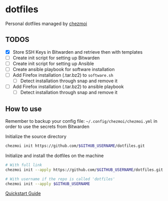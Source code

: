 # dotfiles

Personal dotfiles managed by [chezmoi](https://www.chezmoi.io)

## TODOS

- [x] Store SSH Keys in Bitwarden and retrieve then with templates
- [ ] Create init script for setting up Bitwarden
- [ ] Create init script for setting up Ansible
- [ ] Create ansible playbook for software installation
- [ ] Add Firefox installation (.tar.bz2) to `software.sh`
    - [ ] Detect installation through snap and remove it
- [ ] Add Firefox installation (.tar.bz2) to ansible playbook
    - [ ] Detect installation through snap and remove it

## How to use

Remember to backup your config file: `~/.config/chezmoi/chezmoi.yml` in order to use the secrets from Bitwarden

Initialize the source directory
```sh
chezmoi init https://github.com/$GITHUB_USERNAME/dotfiles.git
```

Initialize and install the dotfiles on the machine
```sh
# With full link
chezmoi init --apply https://github.com/$GITHUB_USERNAME/dotfiles.git

# With username if the repo is called 'dotfiles'
chezmoi init --apply $GITHUB_USERNAME
```

[Quickstart Guide](https://www.chezmoi.io/quick-start/#start-using-chezmoi-on-your-current-machine)

